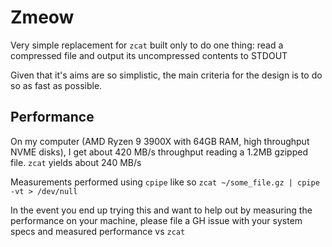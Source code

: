 # Zmeow
Very simple replacement for `zcat` built only to do one thing: read a compressed file and output its uncompressed contents to STDOUT

Given that it's aims are so simplistic, the main criteria for the design is to do so as fast as possible.

## Performance
On my computer (AMD Ryzen 9 3900X with 64GB RAM, high throughput NVME disks), I get about 420 MB/s throughput reading a 1.2MB gzipped file. `zcat` yields about 240 MB/s

Measurements performed using `cpipe` like so ```zcat ~/some_file.gz | cpipe -vt > /dev/null```

In the event you end up trying this and want to help out by measuring the performance on your machine, please file a GH issue with your system specs and measured performance vs `zcat`
